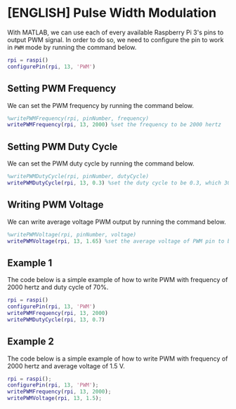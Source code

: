 # [ENGLISH] Pulse Width Modulation
With MATLAB, we can use each of every available Raspberry Pi 3's pins to output PWM signal. In order to do so, we need to configure the pin to work in ```PWM``` mode by running the command below.

```matlab
rpi = raspi()
configurePin(rpi, 13, 'PWM')
```

## Setting PWM Frequency
We can set the PWM frequency by running the command below.

```matlab
%writePWMFrequency(rpi, pinNumber, frequency)
writePWMFrequency(rpi, 13, 2000) %set the frequency to be 2000 hertz
```

## Setting PWM Duty Cycle
We can set the PWM duty cycle by running the command below.

```matlab
%writePWMDutyCycle(rpi, pinNumber, dutyCycle)
writePWMDutyCycle(rpi, 13, 0.3) %set the duty cycle to be 0.3, which 30% of the square wave is high and the other 70% is low
```

## Writing PWM Voltage
We can write average voltage PWM output by running the command below.

```matlab
%writePWMVoltage(rpi, pinNumber, voltage)
writePWMVoltage(rpi, 13, 1.65) %set the average voltage of PWM pin to be 1.65, which is 50% duty cycle
```

## Example 1
The code below is a simple example of how to write PWM with frequency of 2000 hertz and duty cycle of 70%.

```matlab
rpi = raspi()
configurePin(rpi, 13, 'PWM')
writePWMFrequency(rpi, 13, 2000)
writePWMDutyCycle(rpi, 13, 0.7)
```

## Example 2
The code below is a simple example of how to write PWM with frequency of 2000 hertz and average voltage of 1.5 V.

```matlab
rpi = raspi();
configurePin(rpi, 13, 'PWM');
writePWMFrequency(rpi, 13, 2000);
writePWMVoltage(rpi, 13, 1.5);
```
